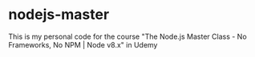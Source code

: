 # nodejs-master
This is my personal code for the course "The Node.js Master Class - No Frameworks, No NPM | Node v8.x" in Udemy
